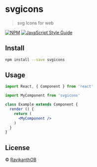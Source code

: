# svgicons

> svg Icons for web

[![NPM](https://img.shields.io/npm/v/svgicons.svg)](https://www.npmjs.com/package/svgicons) [![JavaScript Style Guide](https://img.shields.io/badge/code_style-standard-brightgreen.svg)](https://standardjs.com)

## Install

```bash
npm install --save svgicons
```

## Usage

```jsx
import React, { Component } from 'react'

import MyComponent from 'svgicons'

class Example extends Component {
  render () {
    return (
      <MyComponent />
    )
  }
}
```

## License

 © [RavikanthOB](https://github.com/RavikanthOB)

